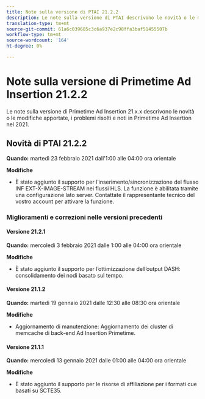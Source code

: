 ```yaml
---
title: Note sulla versione di PTAI 21.2.2
description: Le note sulla versione di PTAI descrivono le novità o le modifiche, i problemi risolti e noti in Primetime  Ad Insertion nel 2021.
translation-type: tm+mt
source-git-commit: 61a6c039685c3c6a937e2c98ffa3baf51455507b
workflow-type: tm+mt
source-wordcount: '164'
ht-degree: 0%

---
```



# Note sulla versione di Primetime  Ad Insertion 21.2.2

Le note sulla versione di Primetime  Ad Insertion 21.x.x descrivono le novità o le modifiche apportate, i problemi risolti e noti in Primetime  Ad Insertion nel 2021.

## Novità di PTAI 21.2.2

**Quando:** martedì 23 febbraio 2021 dall&#39;1:00 alle 04:00 ora orientale

**Modifiche**

* È stato aggiunto il supporto per l’inserimento/sincronizzazione del flusso INF EXT-X-IMAGE-STREAM nei flussi HLS. La funzione è abilitata tramite una configurazione lato server. Contattate il rappresentante tecnico del vostro account per attivare la funzione.

### Miglioramenti e correzioni nelle versioni precedenti

#### Versione 21.2.1

**Quando:** mercoledì 3 febbraio 2021 dalle 1:00 alle 04:00 ora orientale

**Modifiche**

* È stato aggiunto il supporto per l’ottimizzazione dell’output DASH: consolidamento dei nodi basato sul tempo.

#### Versione 21.1.2

**Quando:** martedì 19 gennaio 2021 dalle 12:30 alle 08:30 ora orientale

**Modifiche**

* Aggiornamento di manutenzione: Aggiornamento dei cluster di memcache di back-end  Ad Insertion Primetime.

#### Versione 21.1.1

**Quando:** mercoledì 13 gennaio 2021 dalle 01:00 alle 04:00 ora orientale

**Modifiche**

* È stato aggiunto il supporto per le risorse di affiliazione per i formati cue basati su SCTE35.